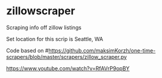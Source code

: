 # zillowscraper
Scraping info off zillow listings

Set location for this scrip is Seattle, WA

Code based on #https://github.com/maksimKorzh/one-time-scrapers/blob/master/scrapers/zillow_scraper.py

https://www.youtube.com/watch?v=RfAVrP9opBY

